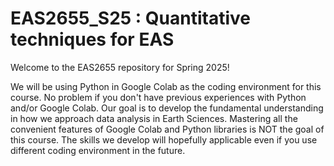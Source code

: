 # EAS2655_S25 : Quantitative techniques for EAS

Welcome to the EAS2655 repository for Spring 2025! 

We will be using Python in Google Colab as the coding environment for this course. 
No problem if you don't have previous experiences with Python and/or Google Colab. 
Our goal is to develop the fundamental understanding in how we approach data analysis in Earth Sciences. 
Mastering all the convenient features of Google Colab and Python libraries is NOT the goal of this course. 
The skills we develop will hopefully applicable even if you use different coding environment in the future. 
